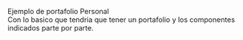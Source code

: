 
Ejemplo de portafolio Personal  
Con lo basico que tendria que tener un portafolio y los componentes indicados parte por parte.
